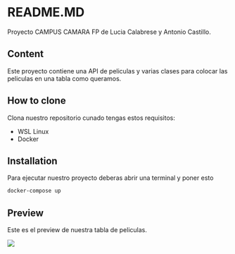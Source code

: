 # README.MD
Proyecto CAMPUS CAMARA FP de Lucia Calabrese y Antonio Castillo.

## Content
Este proyecto contiene una API de peliculas y varias clases para colocar las peliculas en una tabla como queramos.

## How to clone
Clona nuestro repositorio cunado tengas estos requisitos:
* WSL Linux
* Docker

## Installation
Para ejecutar nuestro proyecto deberas abrir una terminal y poner esto
```bash
docker-compose up
```
## Preview
Este es el preview de nuestra tabla de peliculas.

![](/img/)

